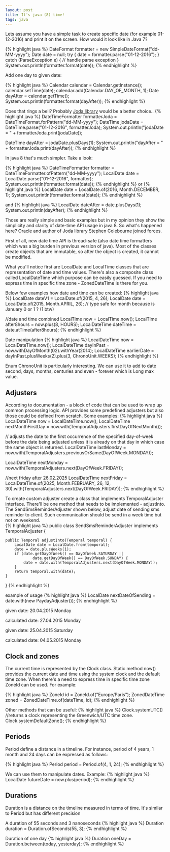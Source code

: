 ```yaml
---
layout: post
title: It's java (8) time!
tags: java
---
```


Lets assume you have a simple task to create specific date (for example 01-12-2016) and print it on the screen. How would it look like in Java 7?

{% highlight java %}
DateFormat formatter = new SimpleDateFormat("dd-MM-yyyy");
Date date = null;
try {
   date = formatter.parse("01-12-2016");
} catch (ParseException e) {
   // handle parse exception
}
System.out.println(formatter.format(date));
{% endhighlight %}

Add one day to given date:

{% highlight java %}
Calendar calendar = Calendar.getInstance();
calendar.setTime(date);
calendar.add(Calendar.DAY_OF_MONTH, 1);
Date dayAfter = calendar.getTime();
System.out.println(formatter.format(dayAfter));
{% endhighlight %}


Does that rings a bell? Probably <a href="http://www.joda.org/joda-time/" target="_blank">Joda library</a> would be a better choice..
{% highlight java %}
DateTimeFormatter formatterJoda = DateTimeFormat.forPattern("dd-MM-yyyy");
DateTime jodaDate = DateTime.parse("01-12-2016", formatterJoda);
System.out.println("jodaDate = " + formatterJoda.print(jodaDate));

DateTime dayAfter = jodaDate.plusDays(1);
System.out.println("dayAfter = " + formatterJoda.print(dayAfter));
{% endhighlight %}


In java 8 that's much simpler. Take a look:

{% highlight java %}
DateTimeFormatter formatter = DateTimeFormatter.ofPattern("dd-MM-yyyy");
LocalDate date = LocalDate.parse("01-12-2016", formatter);
System.out.println(formatter.format(date));
{% endhighlight %}
or
{% highlight java %}
LocalDate date = LocalDate.of(2016, Month.DECEMBER, 1);
System.out.println(formatter.format(date));
{% endhighlight %}

and
{% highlight java %}
LocalDate dateAfter = date.plusDays(1);
System.out.println(dayAfter);
{% endhighlight %}

Those are really simple and basic examples but in my opinion they show the simplicity and clarity of date-time API usage in java 8. 
So what's happened here? Oracle and author of Joda library Stephen Colebourne joined forces.
  
First of all, new date time API is thread-safe (also date time formatters which was a big burden in previous version of java). Most of the classes create objects that are immutable, so after the object is created, it cannot be modified.

What you'll notice first are LocalDate and LocalTime classes that are representation of date and time values. There's also a composite class called LocalDateTime which purpose can be easily guessed. If you need to express time in specific time zone - ZonedDateTime is there for you.

Below few examples how date and time can be created:
{% highlight java %}
LocalDate dateV1 = LocalDate.of(2015, 4, 26);
LocalDate date = LocalDate.of(2015, Month.APRIL, 26); // type safe for month because is January 0 or 1 ? (1 btw)

//date and time combined
LocalTime now = LocalTime.now();
LocalTime after8hours = now.plus(8, HOURS);
LocalDateTime dateTime = date.atTime(after8hours);
{% endhighlight %}

Date manipulation
{% highlight java %}
LocalDateTime now = LocalDateTime.now();
LocalDateTime dayInPast = now.withDayOfMonth(02).withYear(2014);
LocalDateTime earlierDate = dayInPast.plusWeeks(2).plus(3, ChronoUnit.WEEKS);
{% endhighlight %}
 
Enum ChronoUnit is particularly interesting. We can use it to add to date second, days, months, centuries and even - forever which is Long max value.

## Adjusters

According to documentation - a block of code that can be used to wrap up common processing logic. API provides some predefined adjusters but also those could be defined from scratch.
Some examples:
{% highlight java %}
LocalDateTime now = LocalDateTime.now();
LocalDateTime nextMonthFirstDay = now.with(TemporalAdjusters.firstDayOfNextMonth());

// adjusts the date to the first occurrence of the specified day-of-week before the date being adjusted unless it is already on that day in which case the same object is returned.
LocalDateTime lastMonday = now.with(TemporalAdjusters.previousOrSame(DayOfWeek.MONDAY));

LocalDateTime nextMonday = now.with(TemporalAdjusters.next(DayOfWeek.FRIDAY));

//next friday after 26.02.2025
LocalDateTime nextFriday = LocalDateTime.of(2025, Month.FEBRUARY, 26, 12, 30).with(TemporalAdjusters.next(DayOfWeek.FRIDAY));
{% endhighlight %}

To create custom adjuster create a class that implements TemporalAdjuster interface. There'll be one method that needs to be implemented - adjustInto.
The SendSmsReminderAdjuster shown below, adjust date of sending sms reminder to client. Such communication should be send in a week time but not on weekend.  
{% highlight java %}
public class SendSmsReminderAdjuster implements TemporalAdjuster {
    
    public Temporal adjustInto(Temporal temporal) {
        LocalDate date = LocalDate.from(temporal);
        date = date.plusWeeks(1);
        if (date.getDayOfWeek() == DayOfWeek.SATURDAY ||
                date.getDayOfWeek() == DayOfWeek.SUNDAY) {
            date = date.with(TemporalAdjusters.next(DayOfWeek.MONDAY));
        }
        return temporal.with(date);
    }
}
{% endhighlight %}

example of usage
{% highlight java %}
LocalDate nextDateOfSending = date.with(new PaydayAdjuster());
{% endhighlight %}

given date: 20.04.2015 Monday

calculated date: 27.04.2015 Monday


given date: 25.04.2015 Saturday

calculated date: 04.05.2015 Monday

## Clock and zones

The current time is represented by the Clock class. Static method now() provides the current date and time using the system clock and the default time zone.
When there's a need to express time in specific time zone ZoneId can be used. For example:

{% highlight java %}
ZoneId id = ZoneId.of("Europe/Paris");
ZonedDateTime zoned = ZonedDateTime.of(dateTime, id);
{% endhighlight %}

Other methods that can be useful:
{% highlight java %}
Clock.systemUTC()  //returns a clock representing the Greenwich/UTC time zone.
Clock.systemDefaultZone();
{% endhighlight %}

## Periods

Period define a distance in a timeline. For instance, period of 4 years, 1 month and 24 days can be expressed as follows:

{% highlight java %}
Period period = Period.of(4, 1, 24);
{% endhighlight %}

We can use them to manipulate dates. Example:
{% highlight java %}
LocalDate futureDate = now.plus(period);
{% endhighlight %}

## Durations 

Duration is a distance on the timeline measured in terms of time. It's similar to Period but has different precision
 
A duration of 55 seconds and 3 nanoseconds
{% highlight java %}
Duration duration = Duration.ofSeconds(55, 3);
{% endhighlight %}

Duration of one day
{% highlight java %}
Duration oneDay = Duration.between(today, yesterday);
{% endhighlight %}